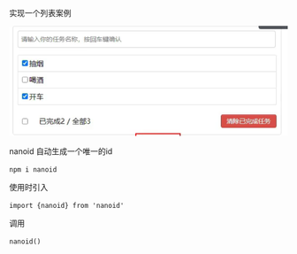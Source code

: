 实现一个列表案例

![image-20210906183840172](生成id组件.assets/image-20210906183840172-16381012286361.png)

nanoid 自动生成一个唯一的id

`npm i nanoid`

使用时引入

`import {nanoid} from 'nanoid'`

调用

`nanoid()`

